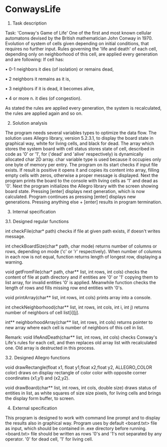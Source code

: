 # ConwaysLife
1.	Task description

Task: 'Conway's Game of Life'
One of the first and most known cellular automatons devised by the British mathematician John Conway in 1970.
Evolution of system of cells given depending on initial conditions, that requires no further input. Rules governing the 'life and death' of each cell, depending only on neighborhood of this cell,  are applied every generation and are following:
If cell has:

•	0-1 neighbors 	it dies (of isolation) or remains dead,

•	2 neighbors	it remains as it is,

•	3 neighbors	if it is dead, it becomes alive,

•	4 or more n.	it dies (of congestion).

As stated the rules are applied every generation, the system is recalculated, the rules are applied again and so on.

2.	Solution analysis

The program needs several variables types to optimize the data flow. 
The solution uses Allegro library, version 5.2.3.1, to display the board state in graphical way, white for living cells, and black for dead.
The array which stores the system board with cell status stores state of cell, described in code as '0' or '1', for ('dead' and 'alive' respectively) is dynamically allocated char 2D array. 
char variable type is used because it occupies only one byte of memory per entry.
The program on its start checks if input file exists. If result is positive it opens it and copies its content into array, filling empty cells with zeros, otherwise a proper message is displayed. Next the program prints the board to the console with living cells as '1' and dead as '0'.
Next the program initializes the Allegro library with the screen showing board state. Pressing [enter] displays next generation, which is now calculated. Program continues as pressing [enter] displays new generations. Pressing anything else + [enter] results in program termination.

3.	Internal specification

3.1.	Designed regular functions

int checkFile(char* path)
checks if file at given path exists, if doesn't writes message.

int checkBoardSize(char* path, char mode)
returns number of columns or rows, depending on mode ('c' or 'r' respectively). When number of columns in each row is not equal, function returns length of longest row, displaying a warning.

void getFromFile(char* path, char** list, int rows, int cols)
checks the content of file at path directory and if entities are '0' or '1' copying them to list array, for invalid entities '0' is applied. Meanwhile function checks the length of rows and fills missing row end entities with '0's.

void printArray(char** list, int rows, int cols)
prints array into a console.

int checkNeighborhood(char** list, int rows, int cols, int i, int j)
returns number of neighbors of cell list[i][j].

int** neighborhoodArray(char** list, int rows, int cols)
returns pointer to new array where each cell is number of neighbors of this cell in list.

Remark: 
void lifeAndDeath(char** list, int rows, int cols)
checks Conway's Life's rules for each cell, and then replaces old array list with recalculated one. Old array is destructed in this process.

3.2.	Designed Allegro functions

void drawRectangle(float x1, float y1,float x2,float y2, ALLEGRO_COLOR color)
draws on display rectangle of color color with opposite corner coordinates (x1,y1) and (x2,y2).

void drawBoard(char** list, int rows, int cols, double size)
draws status of entities in list, as white squares of size size pixels, for living cells and brings the display form buffer, to screen. 

4.	External specification

This program is designed to work with command line prompt and to display the results also in graphical way. 
Program uses by default <board.txt> file as input, which should be contained in .exe directory before running. 
<board.txt> file should be written as rows '0's and '1's not separated by any operator. '0' for dead cell, '1' for living cell. 
